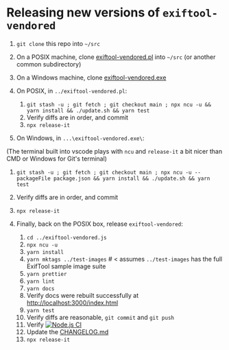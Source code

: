 # Releasing new versions of `exiftool-vendored`

1. `git clone` this repo into `~/src`

2. On a POSIX machine, clone
   [exiftool-vendored.pl](https://github.com/photostructure/exiftool-vendored.pl)
   into `~/src` (or another common subdirectory)

3. On a Windows machine, clone
   [exiftool-vendored.exe](https://github.com/photostructure/exiftool-vendored.exe)
   

2. On POSIX, in `../exiftool-vendored.pl`:

   1. `git stash -u ; git fetch ; git checkout main ; npx ncu -u && yarn install && ./update.sh && yarn test`
   1. Verify diffs are in order, and commit
   1. `npx release-it`

3. On Windows, in `...\exiftool-vendored.exe\`:

(The terminal built into vscode plays with `ncu` and `release-it` a bit nicer than CMD or Windows for Git's terminal)

   1. `git stash -u ; git fetch ; git checkout main ; npx ncu -u --packageFile package.json && yarn install && ./update.sh && yarn test`
   1. Verify diffs are in order, and commit
   1. `npx release-it`

4. Finally, back on the POSIX box, release `exiftool-vendored`:

   1. `cd ../exiftool-vendored.js`
   1. `npx ncu -u`
   1. `yarn install`
   1. `yarn mktags ../test-images` # < assumes ``../test-images`` has the full ExifTool sample image suite
   1. `yarn prettier`
   1. `yarn lint`
   1. `yarn docs`
   1. Verify docs were rebuilt successfully at <http://localhost:3000/index.html>
   1. `yarn test`
   1. Verify diffs are reasonable, `git commit` and `git push`
   1. Verify [![Node.js CI](https://github.com/photostructure/exiftool-vendored.js/actions/workflows/node.js.yml/badge.svg)](https://github.com/photostructure/exiftool-vendored.js/actions/workflows/node.js.yml)
   1. Update the [CHANGELOG.md](https://github.com/photostructure/exiftool-vendored.js/blob/main/CHANGELOG.md)
   1. `npx release-it`
